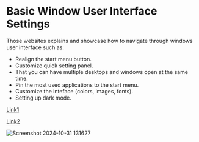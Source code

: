 # Basic Window User Interface Settings
Those websites explains and showcase how to navigate through windows user interface such as:
- Realign the start menu button.
- Customize quick setting panel.
- That you can have multiple desktops and windows open at the same time.
- Pin the most used applications to the start menu.
- Customize the inteface (colors, images, fonts).
- Setting up dark mode.
  
[Link1](https://www.informit.com/articles/article.aspx?p=2437429)

[Link2](https://www.pcworld.com/article/1782303/5-crucial-windows-11-settings-you-need-to-change-asap.html)

![Screenshot 2024-10-31 131627](https://github.com/user-attachments/assets/7af67976-ca2e-4dc0-913a-4c95285f0013)
